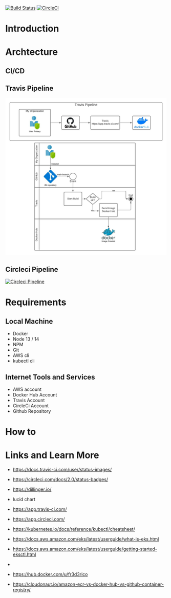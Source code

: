 [![Build Status](https://app.travis-ci.com/fr3d3rico/cloud-developer-capstone.svg?branch=main)](https://app.travis-ci.com/fr3d3rico/cloud-developer-capstone) [![CircleCI](https://circleci.com/gh/fr3d3rico/cloud-developer-capstone.svg?style=shield)](https://circleci.com/gh/fr3d3rico/cloud-developer-capstone)

# Introduction


# Archtecture

## CI/CD

## Travis Pipeline

[![Travis Pipeline](https://github.com/fr3d3rico/cloud-developer-capstone/blob/dev/images/travis-pipeline.jpeg)](https://github.com/fr3d3rico/cloud-developer-capstone/blob/dev/images/travis-pipeline.jpeg)

## Circleci Pipeline

[![Circleci Pipeline](https://github.com/fr3d3rico/cloud-developer-capstone/blob/dev/images/circleci-pipeline.jpeg)](https://github.com/fr3d3rico/cloud-developer-capstone/blob/dev/images/circleci-pipeline.jpeg)

# Requirements

## Local Machine
- Docker
- Node 13 / 14
- NPM
- Git
- AWS cli
- kubectl cli

## Internet Tools and Services
- AWS account
- Docker Hub Account
- Travis Account
- CircleCi Account
- Github Repository

# How to

# Links and Learn More

- https://docs.travis-ci.com/user/status-images/
- https://circleci.com/docs/2.0/status-badges/

- https://dillinger.io/
- lucid chart

- https://app.travis-ci.com/
- https://app.circleci.com/

- https://kubernetes.io/docs/reference/kubectl/cheatsheet/

- https://docs.aws.amazon.com/eks/latest/userguide/what-is-eks.html
- https://docs.aws.amazon.com/eks/latest/userguide/getting-started-eksctl.html
- 
- https://hub.docker.com/u/fr3d3rico
- https://cloudonaut.io/amazon-ecr-vs-docker-hub-vs-github-container-registry/
